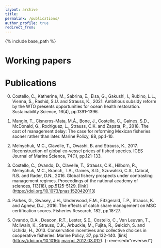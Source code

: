 ```yaml
---
layout: archive
title:
permalink: /publications/
author_profile: true
redirect_from:
---
```


{% include base_path %}

Working papers
======

Publications
======

0. Costello, C., Katherine, M., Sabrina, E., Elsa, G., Gakushi, I., Rubino, L.L., Vienna, S., Rashid, S.U. and Strauss, K., 2021. Ambitious subsidy reform by the WTO presents opportunities for ocean health restoration. Sustainability Science, 16(4), pp.1391-1396.

0. Mangin, T., Cisneros-Mata, M.Á., Bone, J., Costello, C., Gaines, S.D., McDonald, G., Rodriguez, L., Strauss, C.K. and Zapata, P., 2018. The cost of management delay: The case for reforming Mexican fisheries sooner rather than later. Marine Policy, 88, pp.1-10.

0. Melnychuk, M.C., Clavelle, T., Owashi, B. and Strauss, K., 2017. Reconstruction of global ex-vessel prices of fished species. ICES Journal of Marine Science, 74(1), pp.121-133.

0. Costello, C., Ovando, D., Clavelle, T., Strauss, C.K., Hilborn, R., Melnychuk, M.C., Branch, T.A., Gaines, S.D., Szuwalski, C.S., Cabral, R.B. and Rader, D.N., 2016. Global fishery prospects under contrasting management regimes. Proceedings of the national academy of sciences, 113(18), pp.5125-5129. [link] (https://doi.org/10.1073/pnas.1520420113)

0. Parkes, G., Swasey, J.H., Underwood, F.M., Fitzgerald, T.P., Strauss, K. and Agnew, D.J., 2016. The effects of catch share management on MSC certification scores. Fisheries Research, 182, pp.18-27.	

0. Ovando, D.A., Deacon, R.T., Lester, S.E., Costello, C., Van Leuvan, T., McIlwain, K., Strauss, C.K., Arbuckle, M., Fujita, R., Gelcich, S. and Uchida, H., 2013. Conservation incentives and collective choices in cooperative fisheries. Marine Policy, 37, pp.132-140. [link] (https://doi.org/10.1016/j.marpol.2012.03.012).
{: reversed="reversed"}
